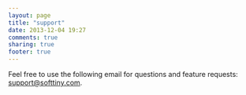 ```yaml
---
layout: page
title: "support"
date: 2013-12-04 19:27
comments: true
sharing: true
footer: true
---
```


Feel free to use the following email for questions and feature requests: [support@softtiny.com](mailto:support@softtiny.com).
